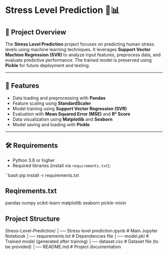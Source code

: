 # Stress Level Prediction 🧠📊

## 📌 Project Overview
The **Stress Level Prediction** project focuses on predicting human stress levels using machine learning techniques. It leverages **Support Vector Machine Regression (SVR)** to analyze input features, preprocess data, and evaluate predictive performance. The trained model is preserved using **Pickle** for future deployment and testing.

---

## 🚀 Features
- Data loading and preprocessing with **Pandas**
- Feature scaling using **StandardScaler**
- Model training using **Support Vector Regression (SVR)**
- Evaluation with **Mean Squared Error (MSE)** and **R² Score**
- Data visualization using **Matplotlib** and **Seaborn**
- Model saving and loading with **Pickle**

---

## 🛠️ Requirements
- Python 3.8 or higher  
- Required libraries (install via `requirements.txt`):

``bash
pip install -r requirements.txt

## Reqirements.txt

pandas
numpy
scikit-learn
matplotlib
seaborn
pickle-mixin


## Project Structure

Stress-Level-Prediction/
│── Stress level prediction.ipynb   # Main Jupyter Notebook
│── requirements.txt                # Dependencies file
│── model.pkl                       # Trained model (generated after training)
│── dataset.csv                     # Dataset file (to be provided)
│── README.md                       # Project documentation





